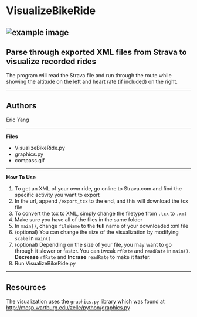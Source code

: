 # VisualizeBikeRide

![example image](https://user-images.githubusercontent.com/30561629/39052853-5b118a0a-447b-11e8-936f-c7f114031971.png)
 ---

## Parse through exported XML files from Strava to visualize recorded rides

The program will read the Strava file and run through the route while showing the altitude on the left and heart rate (if included) on the right.

---
## Authors

Eric Yang

---

**Files**

* VisualizeBikeRide.py
* graphics.py
* compass.gif

---

**How To Use**

1. To get an XML of your own ride, go online to Strava.com and find the specific activity you want to export
2. In the url, append `/export_tcx` to the end, and this will download the tcx file
3. To convert the tcx to XML, simply change the filetype from `.tcx` to `.xml`
4. Make sure you have all of the files in the same folder
5. In `main()`, change `fileName` to the **full** name of your downloaded xml file
6. (optional) You can change the size of the visualization by modifying `scale` in `main()`
7. (optional) Depending on the size of your file, you may want to go through it slower or faster. You can tweak `rfRate` and `readRate` in `main()`. **Decrease** `rfRate` and **Incrase** `readRate` to make it faster.
8. Run VisualizeBikeRide.py

---

## Resources

The visualization uses the `graphics.py` library which was found at http://mcsp.wartburg.edu/zelle/python/graphics.py